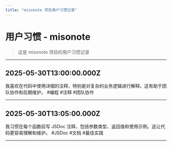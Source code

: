 ```yaml
---
title: "misonote 项目用户习惯记录"
---
```


# 用户习惯 - misonote

> 这是 misonote 项目的用户习惯记录

---

## 2025-05-30T13:00:00.000Z

我喜欢在代码中使用详细的注释，特别是对复杂的业务逻辑进行解释。这有助于团队协作和后期维护。 #编程 #注释 #团队协作

---

## 2025-05-30T13:05:00.000Z

我习惯在每个函数前写 JSDoc 注释，包括参数类型、返回值和使用示例。这让代码更容易理解和维护。 #JSDoc #文档 #最佳实践

---